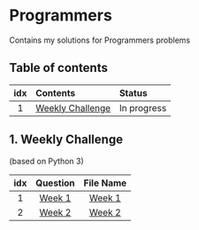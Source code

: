 # Programmers
Contains my solutions for Programmers problems

## Table of contents
|idx | Contents 																		 | Status	   | 
|:--:|:--------------------------------------------------------------------|:------------|
|1   | [Weekly Challenge](#1-weekly-challenge) 						 | In progress |

## 1. Weekly Challenge
(based on Python 3)

| idx |Question|File Name|
|:---:|:------:|:-------:|
|  1  |[Week 1](https://programmers.co.kr/learn/courses/30/lessons/82612) | [Week 1](https://github.com/Myeongjung/Programmers/blob/main/Weekly%20Challenge/Week%201.py) |
|  2  |[Week 2](https://programmers.co.kr/learn/courses/30/lessons/83201) | [Week 2](https://github.com/Myeongjung/Programmers/blob/main/Weekly%20Challenge/Week%202.py) |

